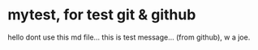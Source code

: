 # mytest, for test git & github
hello dont use this md file...
this is test message... (from github), w a joe.
